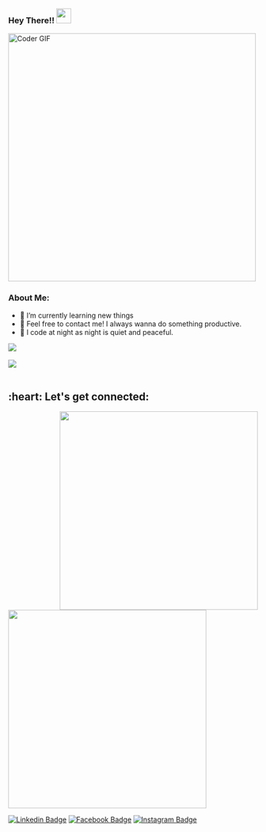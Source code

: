 ### Hey There!! <img src="https://user-images.githubusercontent.com/42378118/110234147-e3259600-7f4e-11eb-95be-0c4047144dea.gif" width="30">

<img width="500" src="https://media.giphy.com/media/SWoSkN6DxTszqIKEqv/giphy.gif" alt="Coder GIF" width="500">

### About Me:

- 🔭 I’m currently learning new things
- 💬 Feel free to contact me! I always wanna do something productive. 
- 🌙 I code at night as night is quiet and peaceful.

<a href="https://github.com/rajsinghparihar">
  <img align="center" src="https://github-readme-stats.vercel.app/api?username=rajsinghparihar&show_icons=true&count_private=true&title_color=CCD6F6&text_color=CCD6F6&icon_color=7276fd&bg_color=22272E&hide=issues&hide_border=1&border_radius=15&custom_title=Stats" />
</a>

<br />
<br />

<a href="https://github.com/rajsinghparihar/GithubProfileReadme">
  <img align="center" src="https://github-readme-stats.vercel.app/api/top-langs/?username=rajsinghparihar&layout=compact&title_color=CCD6F6&text_color=CCD6F6&icon_color=2bbc8a&bg_color=22272E&hide_border=1&border_radius=15&custom_title=Languages" />
</a>
<br />
<br />

<h2 align="left">:heart: Let's get connected:</h2>
<img align="right" width="400" src="https://media.giphy.com/media/3oKIPnAiaMCws8nOsE/giphy.gif">
<img width="400" src="https://media.giphy.com/media/LmNwrBhejkK9EFP504/giphy.gif">

[![Linkedin Badge](https://img.shields.io/badge/-RajSinghParihar-blue?style=flat-square&logo=Linkedin&logoColor=white&link=https://www.linkedin.com/in/rajsinghparihar/)](https://www.linkedin.com/in/rajsinghparihar) [![Facebook Badge](https://img.shields.io/badge/-@rajsinghparihar-3b5998?style=flat-square&labelColor=3b5998&logo=facebook&logoColor=white&link=https://www.facebook.com/rajsingh.parihar.142687/)](https://www.facebook.com/rajsingh.parihar.142687/) [![Instagram Badge](https://img.shields.io/badge/-@rajsinghparihar_-D7008A?style=flat-square&labelColor=D7008A&logo=Instagram&logoColor=white&link=https://www.instagram.com/rajsinghparihar_/)](https://www.instagram.com/rajsinghparihar_/)
